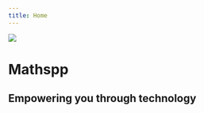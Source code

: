 ```yaml
---
title: Home
---
```


![](theme://images/logo/logo.webp?scale=0.3)

# Mathspp

## Empowering you through technology
